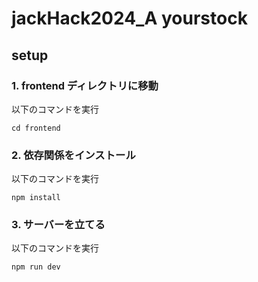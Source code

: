 # jackHack2024_A yourstock

## setup

### 1. frontend ディレクトリに移動

以下のコマンドを実行

```
cd frontend
```

### 2. 依存関係をインストール

以下のコマンドを実行

```
npm install
```

### 3. サーバーを立てる

以下のコマンドを実行

```
npm run dev
```
